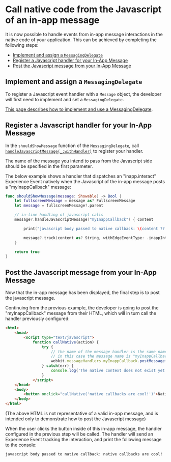 # Call native code from the Javascript of an in-app message

It is now possible to handle events from in-app message interactions in the native code of your application. This can be achieved by completing the following steps:

- [Implement and assign a `MessagingDelegate`](#implement-and-assign-a-messagingdelegate)
- [Register a Javascript handler for your In-App Message](#register-a-javascript-handler-for-your-in-app-message)
- [Post the Javascript message from your In-App Message](#post-the-javascript-message-from-your-in-app-message)

## Implement and assign a `MessagingDelegate`

To register a Javascript event handler with a `Message` object, the developer will first need to implement and set a `MessagingDelegate`.

[This page describes how to implement and use a MessagingDelegate](./how-to-messaging-delegate.md).

## Register a Javascript handler for your In-App Message

In the `shouldShowMessage` function of the `MessagingDelegate`, call [`handleJavascriptMessage(_:withHandler)`](./class-message.md#handlejavascriptmessage_withhandler) to register your handler.

The name of the message you intend to pass from the Javascript side should be specified in the first parameter.

The below example shows a handler that dispatches an "inapp.interact" Experience Event natively when the Javascript of the in-app message posts a "myInappCallback" message:

```swift
func shouldShowMessage(message: Showable) -> Bool {    
    let fullscreenMessage = message as? FullscreenMessage
    let message = fullscreenMessage?.parent

    // in-line handling of javascript calls
    message?.handleJavascriptMessage("myInappCallback") { content

        print("javascript body passed to native callback: \(content ?? "empty")")

        message?.track(content as? String, withEdgeEventType: .inappInteract)
    }

    return true
}
```

## Post the Javascript message from your In-App Message

Now that the in-app message has been displayed, the final step is to post the javascript message.

Continuing from the previous example, the developer is going to post the "myInappCallback" message from their HTML, which will in turn call the handler previously configured:

```html
<html>
    <head>
        <script type="text/javascript">
            function callNative(action) {
                try {
                    // the name of the message handler is the same name that must be registered in native code.
                    // in this case the message name is "myInappCallback"
                    webkit.messageHandlers.myInappCallback.postMessage(action);
                } catch(err) {
                    console.log('The native context does not exist yet'); }
                }
            </script>
    </head>
    <body>
        <button onclick="callNative('native callbacks are cool!')">Native callback!</button>
    </body>
</html>
```

(The above HTML is not representative of a valid in-app message, and is intended only to demonstrate how to post the Javascript message)

When the user clicks the button inside of this in-app message, the handler configured in the previous step will be called. The handler will send an Experience Event tracking the interaction, and print the following message to the console:

```
javascript body passed to native callback: native callbacks are cool!
```
